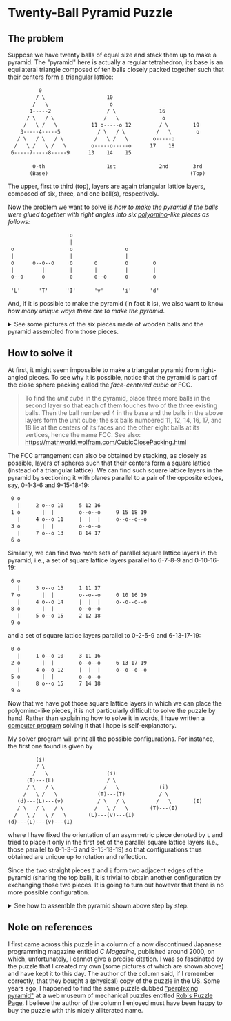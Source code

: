 # Twenty-Ball Pyramid Puzzle

## The problem

Suppose we have twenty balls of equal size and stack them up to make a pyramid.
The "pyramid" here is actually a regular tetrahedron; its base is an equilateral triangle
composed of ten balls closely packed together such that their centers form a triangular lattice:

```
          0
         / \                    10
        /   \                    o
       1-----2                  / \              16
      / \   / \                /   \              o
     /   \ /   \           11 o-----o 12         / \        19
    3-----4-----5            / \   / \          /   \        o
   / \   / \   / \          /   \ /   \        o-----o
  /   \ /   \ /   \        o-----o-----o      17    18
 6-----7-----8-----9      13    14    15

        0-th                    1st              2nd        3rd
       (Base)                                              (Top)
```

The upper, first to third (top), layers are again triangular lattice layers,
composed of six, three, and one ball(s), respectively.

Now the problem we want to solve is _how to make the pyramid
if the balls were glued together with right angles
into six [polyomino](https://en.wikipedia.org/wiki/Polyomino)-like pieces as follows:_

```
                    o
                    |
 o                  o                 o
 |                  |                 |
 o      o--o--o     o       o         o        o
 |         |        |       |         |        |
 o--o      o        o       o--o      o        o

 'L'      'T'      'I'      'v'      'i'      'd'
```

And, if it is possible to make the pyramid (in fact it is),
we also want to know _how many unique ways there are to make the pyramid_.

<details>

<summary>
See some pictures of the six pieces made of wooden balls and
the pyramid assembled from those pieces.
</summary>

![disassembled](./fig/disassembled.jpg)

![assembled](./fig/assembled.jpg)

</details>

## How to solve it

At first, it might seem impossible to make a triangular pyramid from right-angled pieces.
To see why it is possible, notice that the pyramid is part of the close sphere packing
called the _face-centered cubic_ or FCC.

> To find the _unit cube_ in the pyramid, place three more balls in the second layer
> so that each of them touches two of the three existing balls.
> Then the ball numbered 4 in the base and the balls in the above layers form the unit cube;
> the six balls numbered 11, 12, 14, 16, 17, and 18 lie at the centers of its faces and
> the other eight balls at its vertices, hence the name FCC.
> See also: https://mathworld.wolfram.com/CubicClosePacking.html

The FCC arrangement can also be obtained by stacking, as closely as possible, layers of spheres
such that their centers form a square lattice (instead of a triangular lattice).
We can find such square lattice layers in the pyramid by sectioning it with planes parallel to
a pair of the opposite edges, say, 0-1-3-6 and 9-15-18-19:

```
 0 o
   |     2 o--o 10     5 12 16
 1 o       |  |        o--o--o     9 15 18 19
   |     4 o--o 11     |  |  |     o--o--o--o
 3 o       |  |        o--o--o
   |     7 o--o 13     8 14 17
 6 o
```

Similarly, we can find two more sets of parallel square lattice layers in the pyramid, i.e.,
a set of square lattice layers parallel to 6-7-8-9 and 0-10-16-19:

```
 6 o
   |     3 o--o 13     1 11 17
 7 o       |  |        o--o--o     0 10 16 19
   |     4 o--o 14     |  |  |     o--o--o--o
 8 o       |  |        o--o--o
   |     5 o--o 15     2 12 18
 9 o
```

and a set of square lattice layers parallel to 0-2-5-9 and 6-13-17-19:

```
 0 o
   |     1 o--o 10     3 11 16 
 2 o       |  |        o--o--o     6 13 17 19
   |     4 o--o 12     |  |  |     o--o--o--o
 5 o       |  |        o--o--o
   |     8 o--o 15     7 14 18
 9 o
```

Now that we have got those square lattice layers in which we can place the polyomino-like pieces,
it is not particularly difficult to solve the puzzle by hand.
Rather than explaining how to solve it in words,
I have written a [computer program](./puzzle.cpp) solving it that I hope is self-explanatory.

My solver program will print all the possible configurations.
For instance, the first one found is given by

```
         (i)
         / \
        /   \                   (i)
      (T)---(L)                 / \
      / \   / \                /   \             (i)
     /   \ /   \             (T)---(T)           / \
   (d)---(L)---(v)           / \   / \          /   \       (I)
   / \   / \   / \          /   \ /   \       (T)---(I)
  /   \ /   \ /   \       (L)---(v)---(I)
(d)---(L)---(v)---(I)
```

where I have fixed the orientation of an asymmetric piece denoted by `L` and
tried to place it only in the first set of the parallel square lattice layers
(i.e., those parallel to 0-1-3-6 and 9-15-18-19)
so that configurations thus obtained are unique up to rotation and reflection.

Since the two straight pieces `I` and `i` form two adjacent edges of the pyramid
(sharing the top ball),
it is trivial to obtain another configuration by exchanging those two pieces.
It is going to turn out however that there is no more possible configuration.

<details>

<summary>
See how to assemble the pyramid shown above step by step.
</summary>

1. Place `d` in the base. (Note that the base is rotated by 180 degrees.)

   ![step 1](./fig/step_1.jpg)

2. Place `L` so as to lean on `d`.

   ![step 2](./fig/step_2.jpg)

3. Place `v` so as to lean on `L`.

   ![step 3](./fig/step_3.jpg)

4. Place `T` so as to lean on all the pieces previously placed.

   ![step 4](./fig/step_4.jpg)

5. Place `i` so as to lean on `L` and `T`.

   ![step 5](./fig/step_5.jpg)

6. Place `I` where it fits!

   ![step 6](./fig/step_6.jpg)

</details>

## Note on references

I first came across this puzzle in a column
of a now discontinued Japanese programming magazine entitled _C Magazine_,
published around 2000,
on which, unfortunately, I cannot give a precise citation.
I was so fascinated by the puzzle that I created my own
(some pictures of which are shown above)
and have kept it to this day.
The author of the column said, if I remember correctly, that
they bought a (physical) copy of the puzzle in the US.
Some years ago, I happened to find the same puzzle dubbed
["perplexing pyramid"](http://www.robspuzzlepage.com/assembly.htm#gordonsolns)
at a web museum of mechanical puzzles entitled
[Rob's Puzzle Page](http://www.robspuzzlepage.com/).
I believe the author of the column I enjoyed must have been happy to buy
the puzzle with this nicely alliterated name.
